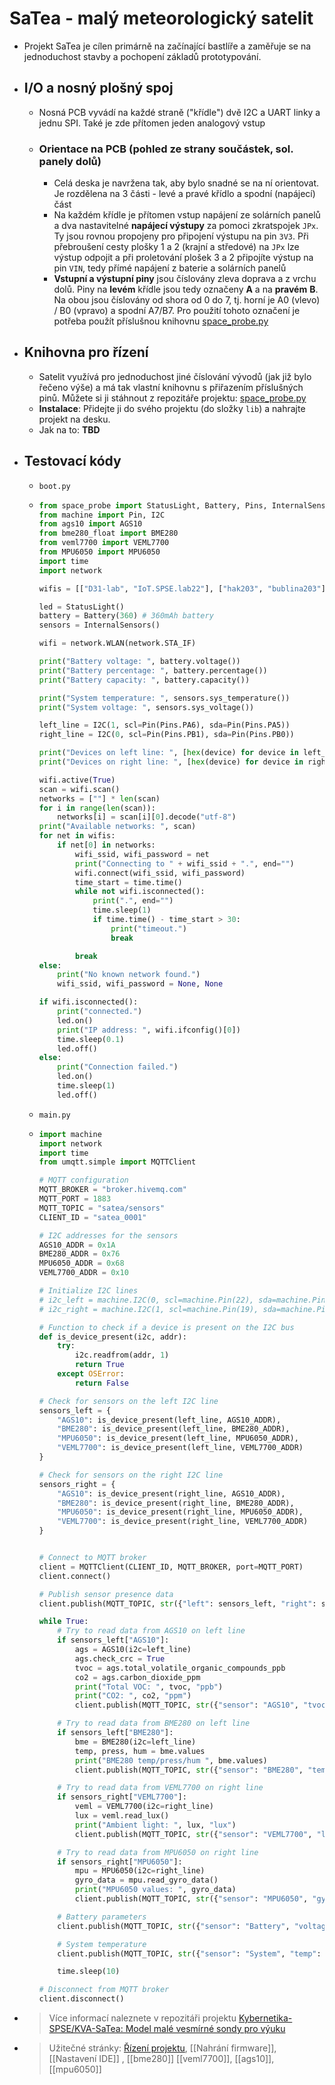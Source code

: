 # SaTea - malý meteorologický satelit
- Projekt SaTea je cílen primárně na začínající bastlíře a zaměřuje se na jednoduchost stavby a pochopení základů prototypování.
- ## I/O a nosný plošný spoj
	- Nosná PCB vyvádí na každé straně ("křídle") dvě I2C a UART linky a jednu SPI. Také je zde přítomen jeden analogový vstup
	- ### Orientace na PCB (pohled ze strany součástek, sol. panely dolů)
		- Celá deska je navržena tak, aby bylo snadné se na ní orientovat. Je rozdělena na 3 části - levé a pravé křídlo a spodní (napájecí) část
		- Na každém křídle je přítomen vstup napájení ze solárních panelů a dva nastavitelné **napájecí výstupy** za pomoci zkratspojek `JPx`. Ty jsou rovnou propojeny pro připojení výstupu na pin `3V3`. Při přebroušení cesty plošky 1 a 2 (krajní a středové) na `JPx` lze výstup odpojit a při proletování plošek 3 a 2 připojíte výstup na pin `VIN`, tedy přímé napájení z baterie a solárních panelů
		- **Vstupní a výstupní piny** jsou číslovány zleva doprava a z vrchu dolů. Piny na **levém** křídle jsou tedy označeny **A** a na **pravém** **B**. Na obou jsou číslovány od shora od 0 do 7, tj. horní je A0 (vlevo) / B0 (vpravo) a spodní A7/B7. Pro použití tohoto označení je potřeba použít příslušnou knihovnu [space_probe.py](https://github.com/Kybernetika-SPSE/KVA-SaTea/blob/main/SW/lib/space_probe.py)
- ## Knihovna pro řízení
	- Satelit využívá pro jednoduchost jiné číslování vývodů (jak již bylo řečeno výše) a má tak vlastní knihovnu s přiřazením příslušných pinů. Můžete si ji stáhnout z repozitáře projektu: [space_probe.py](https://github.com/Kybernetika-SPSE/KVA-SaTea/blob/main/SW/lib/space_probe.py)
	- **Instalace**: Přidejte ji do svého projektu (do složky `lib`) a nahrajte projekt na desku.
	- Jak na to: **TBD**
- ## Testovací kódy
	- `boot.py`
	- ```python
	  from space_probe import StatusLight, Battery, Pins, InternalSensors
	  from machine import Pin, I2C
	  from ags10 import AGS10
	  from bme280_float import BME280
	  from veml7700 import VEML7700
	  from MPU6050 import MPU6050
	  import time
	  import network
	  
	  wifis = [["D31-lab", "IoT.SPSE.lab22"], ["hak203", "bublina203"]]
	  
	  led = StatusLight()
	  battery = Battery(360) # 360mAh battery
	  sensors = InternalSensors()
	  
	  wifi = network.WLAN(network.STA_IF)
	  
	  print("Battery voltage: ", battery.voltage())
	  print("Battery percentage: ", battery.percentage())
	  print("Battery capacity: ", battery.capacity())
	  
	  print("System temperature: ", sensors.sys_temperature())
	  print("System voltage: ", sensors.sys_voltage())
	  
	  left_line = I2C(1, scl=Pin(Pins.PA6), sda=Pin(Pins.PA5))
	  right_line = I2C(0, scl=Pin(Pins.PB1), sda=Pin(Pins.PB0))
	  
	  print("Devices on left line: ", [hex(device) for device in left_line.scan()])
	  print("Devices on right line: ", [hex(device) for device in right_line.scan()])
	  
	  wifi.active(True)
	  scan = wifi.scan()
	  networks = [""] * len(scan)
	  for i in range(len(scan)):
	      networks[i] = scan[i][0].decode("utf-8")
	  print("Available networks: ", scan)
	  for net in wifis:
	      if net[0] in networks:
	          wifi_ssid, wifi_password = net
	          print("Connecting to " + wifi_ssid + ".", end="")
	          wifi.connect(wifi_ssid, wifi_password)
	          time_start = time.time()
	          while not wifi.isconnected():
	              print(".", end="")
	              time.sleep(1)
	              if time.time() - time_start > 30:
	                  print("timeout.")
	                  break
	  
	          break
	  else:
	      print("No known network found.")
	      wifi_ssid, wifi_password = None, None
	  
	  if wifi.isconnected():
	      print("connected.")
	      led.on()
	      print("IP address: ", wifi.ifconfig()[0])
	      time.sleep(0.1)
	      led.off()
	  else:
	      print("Connection failed.")
	      led.on()
	      time.sleep(1)
	      led.off()
	  ```
	- `main.py`
	- ```python
	  import machine
	  import network
	  import time
	  from umqtt.simple import MQTTClient
	  
	  # MQTT configuration
	  MQTT_BROKER = "broker.hivemq.com"
	  MQTT_PORT = 1883
	  MQTT_TOPIC = "satea/sensors"
	  CLIENT_ID = "satea_0001"
	  
	  # I2C addresses for the sensors
	  AGS10_ADDR = 0x1A
	  BME280_ADDR = 0x76
	  MPU6050_ADDR = 0x68
	  VEML7700_ADDR = 0x10
	  
	  # Initialize I2C lines
	  # i2c_left = machine.I2C(0, scl=machine.Pin(22), sda=machine.Pin(21))
	  # i2c_right = machine.I2C(1, scl=machine.Pin(19), sda=machine.Pin(18))
	  
	  # Function to check if a device is present on the I2C bus
	  def is_device_present(i2c, addr):
	      try:
	          i2c.readfrom(addr, 1)
	          return True
	      except OSError:
	          return False
	  
	  # Check for sensors on the left I2C line
	  sensors_left = {
	      "AGS10": is_device_present(left_line, AGS10_ADDR),
	      "BME280": is_device_present(left_line, BME280_ADDR),
	      "MPU6050": is_device_present(left_line, MPU6050_ADDR),
	      "VEML7700": is_device_present(left_line, VEML7700_ADDR)
	  }
	  
	  # Check for sensors on the right I2C line
	  sensors_right = {
	      "AGS10": is_device_present(right_line, AGS10_ADDR),
	      "BME280": is_device_present(right_line, BME280_ADDR),
	      "MPU6050": is_device_present(right_line, MPU6050_ADDR),
	      "VEML7700": is_device_present(right_line, VEML7700_ADDR)
	  }
	  
	  
	  # Connect to MQTT broker
	  client = MQTTClient(CLIENT_ID, MQTT_BROKER, port=MQTT_PORT)
	  client.connect()
	  
	  # Publish sensor presence data
	  client.publish(MQTT_TOPIC, str({"left": sensors_left, "right": sensors_right}))
	  
	  while True:
	      # Try to read data from AGS10 on left line
	      if sensors_left["AGS10"]:
	          ags = AGS10(i2c=left_line)
	          ags.check_crc = True
	          tvoc = ags.total_volatile_organic_compounds_ppb
	          co2 = ags.carbon_dioxide_ppm
	          print("Total VOC: ", tvoc, "ppb")
	          print("CO2: ", co2, "ppm")
	          client.publish(MQTT_TOPIC, str({"sensor": "AGS10", "tvoc": tvoc, "co2": co2}))
	  
	      # Try to read data from BME280 on left line
	      if sensors_left["BME280"]:
	          bme = BME280(i2c=left_line)
	          temp, press, hum = bme.values
	          print("BME280 temp/press/hum ", bme.values)
	          client.publish(MQTT_TOPIC, str({"sensor": "BME280", "temp": temp, "press": press, "hum": hum}))
	  
	      # Try to read data from VEML7700 on right line
	      if sensors_right["VEML7700"]:
	          veml = VEML7700(i2c=right_line)
	          lux = veml.read_lux()
	          print("Ambient light: ", lux, "lux")
	          client.publish(MQTT_TOPIC, str({"sensor": "VEML7700", "lux": lux}))
	  
	      # Try to read data from MPU6050 on right line
	      if sensors_right["MPU6050"]:
	          mpu = MPU6050(i2c=right_line)
	          gyro_data = mpu.read_gyro_data()
	          print("MPU6050 values: ", gyro_data)
	          client.publish(MQTT_TOPIC, str({"sensor": "MPU6050", "gyro": gyro_data}))
	  
	      # Battery parameters
	      client.publish(MQTT_TOPIC, str({"sensor": "Battery", "voltage": battery.voltage(), "capa_remain": battery.capacity(), "percentage": battery.percentage()}))
	  
	      # System temperature
	      client.publish(MQTT_TOPIC, str({"sensor": "System", "temp": sensors.sys_temperature()}))
	  
	      time.sleep(10)
	  
	  # Disconnect from MQTT broker
	  client.disconnect()
	  ```
- > Více informací naleznete v repozitáři projektu [Kybernetika-SPSE/KVA-SaTea: Model malé vesmírné sondy pro výuku](https://github.com/Kybernetika-SPSE/KVA-SaTea)
- > Užitečné stránky: [Řízení projektu](project_management), [[Nahrání firmware]], [[Nastavení IDE]] , [[bme280]] [[veml7700]], [[ags10]], [[mpu6050]]